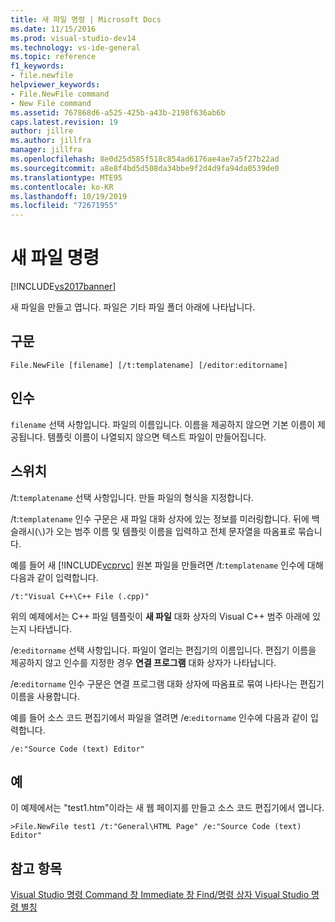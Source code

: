 ```yaml
---
title: 새 파일 명령 | Microsoft Docs
ms.date: 11/15/2016
ms.prod: visual-studio-dev14
ms.technology: vs-ide-general
ms.topic: reference
f1_keywords:
- file.newfile
helpviewer_keywords:
- File.NewFile command
- New File command
ms.assetid: 767868d6-a525-425b-a43b-2198f636ab6b
caps.latest.revision: 19
author: jillre
ms.author: jillfra
manager: jillfra
ms.openlocfilehash: 8e0d25d585f518c854ad6176ae4ae7a5f27b22ad
ms.sourcegitcommit: a8e8f4bd5d508da34bbe9f2d4d9fa94da0539de0
ms.translationtype: MTE95
ms.contentlocale: ko-KR
ms.lasthandoff: 10/19/2019
ms.locfileid: "72671955"
---
```

# <a name="new-file-command"></a>새 파일 명령
[!INCLUDE[vs2017banner](../../includes/vs2017banner.md)]

새 파일을 만들고 엽니다. 파일은 기타 파일 폴더 아래에 나타납니다.

## <a name="syntax"></a>구문

```
File.NewFile [filename] [/t:templatename] [/editor:editorname]
```

## <a name="arguments"></a>인수
 `filename` 선택 사항입니다. 파일의 이름입니다. 이름을 제공하지 않으면 기본 이름이 제공됩니다. 템플릿 이름이 나열되지 않으면 텍스트 파일이 만들어집니다.

## <a name="switches"></a>스위치
 /t:`templatename` 선택 사항입니다. 만들 파일의 형식을 지정합니다.

 /t:`templatename` 인수 구문은 새 파일 대화 상자에 있는 정보를 미러링합니다. 뒤에 백슬래시(`\`)가 오는 범주 이름 및 템플릿 이름을 입력하고 전체 문자열을 따옴표로 묶습니다.

 예를 들어 새 [!INCLUDE[vcprvc](../../includes/vcprvc-md.md)] 원본 파일을 만들려면 /t:`templatename` 인수에 대해 다음과 같이 입력합니다.

```
/t:"Visual C++\C++ File (.cpp)"
```

 위의 예제에서는 C++ 파일 템플릿이 **새 파일** 대화 상자의 Visual C++ 범주 아래에 있는지 나타냅니다.

 /e:`editorname` 선택 사항입니다. 파일이 열리는 편집기의 이름입니다. 편집기 이름을 제공하지 않고 인수를 지정한 경우 **연결 프로그램** 대화 상자가 나타납니다.

 /e:`editorname` 인수 구문은 연결 프로그램 대화 상자에 따옴표로 묶여 나타나는 편집기 이름을 사용합니다.

 예를 들어 소스 코드 편집기에서 파일을 열려면 /e:`editorname` 인수에 다음과 같이 입력합니다.

```
/e:"Source Code (text) Editor"
```

## <a name="example"></a>예
 이 예제에서는 "test1.htm"이라는 새 웹 페이지를 만들고 소스 코드 편집기에서 엽니다.

```
>File.NewFile test1 /t:"General\HTML Page" /e:"Source Code (text) Editor"
```

## <a name="see-also"></a>참고 항목
 [Visual Studio 명령 ](../../ide/reference/visual-studio-commands.md) [Command 창 ](../../ide/reference/command-window.md) [Immediate 창 ](../../ide/reference/immediate-window.md) [Find/명령 상자 ](../../ide/find-command-box.md) [Visual Studio 명령 별칭](../../ide/reference/visual-studio-command-aliases.md)
